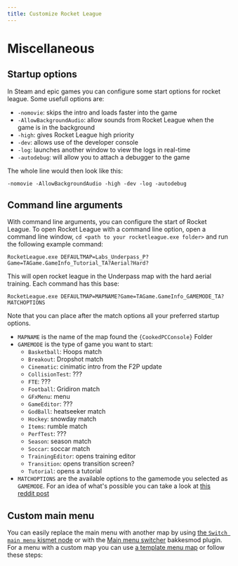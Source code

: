 ```yaml
---
title: Customize Rocket League
---
```

# Miscellaneous

## Startup options <Badge text="beta" type="warning"/>

In Steam and epic games you can configure some start options for rocket league. Some usefull options are:
- `-nomovie`: skips the intro and loads faster into the game
- `-AllowBackgroundAudio`: allow sounds from Rocket League when the game is in the background 
- `-high`: gives Rocket League high priority
- `-dev`: allows use of the developer console
- `-log`: launches another window to view the logs in real-time
- `-autodebug`: will allow you to attach a debugger to the game

The whole line would then look like this:
```
-nomovie -AllowBackgroundAudio -high -dev -log -autodebug
```

## Command line arguments <Badge text="beta" type="warning"/>

With command line arguments, you can configure the start of Rocket League. To open Rocket League with a command line option, open a command line window, `cd <path to your rocketleague.exe folder>` and run the following example command:
```
RocketLeague.exe DEFAULTMAP=Labs_Underpass_P?Game=TAGame.GameInfo_Tutorial_TA?Aerial?Hard?
```
This will open rocket league in the Underpass map with the hard aerial training. Each command has this base:
```
RocketLeague.exe DEFAULTMAP=MAPNAME?Game=TAGame.GameInfo_GAMEMODE_TA?MATCHOPTIONS
```
Note that you can place after the match options all your preferred startup options.

- `MAPNAME` is the name of the map found the `{CookedPCConsole}` Folder
- `GAMEMODE` is the type of game you want to start:
    - `Basketball`: Hoops match
    - `Breakout`: Dropshot match
    - `Cinematic`: cinimatic intro from the F2P update
    - `CollisionTest`: ???
    - `FTE`: ???
    - `Football`: Gridiron match
    - `GFxMenu`: menu
    - `GameEditor`: ???
    - `GodBall`: heatseeker match
    - `Hockey`: snowday match
    - `Items`: rumble match
    - `PerfTest`: ???
    - `Season`: season match
    - `Soccar`: soccar match
    - `TrainingEditor`: opens training editor
    - `Transition`: opens transition screen?
    - `Tutorial`: opens a tutorial 
- `MATCHOPTIONS` are the available options to the gamemode you selected as `GAMEMODE`. For an idea of what's possible you can take a look at [this reddit post](https://www.reddit.com/r/RocketLeague/comments/4agemx/how_to_play_the_hidden_mutators_and_other_mods/)

## Custom main menu <Badge text="not finished" type="warning"/>

You can easily replace the main menu with another map by using [the `Switch main menu` kismet node]() or with the [Main menu switcher](https://bakkesplugins.com/plugins/view/194) bakkesmod plugin. For a menu with a custom map you can use [a template menu map]() or follow these steps: